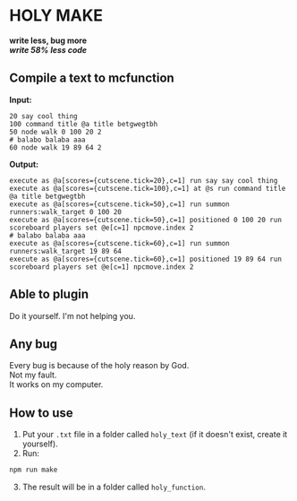 # HOLY MAKE
**write less, bug more**  
***write 58% less code***
  
## Compile a text to mcfunction
**Input:**
```fuck
20 say cool thing
100 command title @a title betgwegtbh
50 node walk 0 100 20 2
# balabo balaba aaa
60 node walk 19 89 64 2
````

**Output:**

```mcfunction
execute as @a[scores={cutscene.tick=20},c=1] run say say cool thing
execute as @a[scores={cutscene.tick=100},c=1] at @s run command title @a title betgwegtbh
execute as @a[scores={cutscene.tick=50},c=1] run summon runners:walk_target 0 100 20
execute as @a[scores={cutscene.tick=50},c=1] positioned 0 100 20 run scoreboard players set @e[c=1] npcmove.index 2
# balabo balaba aaa
execute as @a[scores={cutscene.tick=60},c=1] run summon runners:walk_target 19 89 64
execute as @a[scores={cutscene.tick=60},c=1] positioned 19 89 64 run scoreboard players set @e[c=1] npcmove.index 2
```

## Able to plugin

Do it yourself. I'm not helping you.


## Any bug
Every bug is because of the holy reason by God.  
Not my fault.  
It works on my computer.


## How to use

1. Put your `.txt` file in a folder called `holy_text` (if it doesn't exist, create it yourself).
2. Run:

```powershell
npm run make
```

3. The result will be in a folder called `holy_function`.
